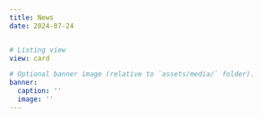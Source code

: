 ```yaml
---
title: News
date: 2024-07-24


# Listing view
view: card

# Optional banner image (relative to `assets/media/` folder).
banner:
  caption: ''
  image: ''
---    
```

